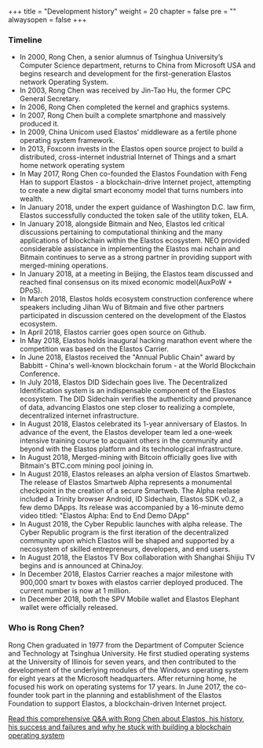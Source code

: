 +++
title = "Development history"
weight = 20
chapter = false
pre = "<i class='fa ela-page'></i>"
alwaysopen = false
+++

### Timeline
* In 2000, Rong Chen, a senior alumnus of Tsinghua University’s Computer Science department, returns to China from Microsoft USA and begins research and development for the first-generation Elastos network Operating System.
* In 2003, Rong Chen was received by Jin-Tao Hu, the former CPC General Secretary.
* In 2006, Rong Chen completed the kernel and graphics systems.
* In 2007, Rong Chen built a complete smartphone and massively produced it.
* In 2009, China Unicom used Elastos' middleware as a fertile phone operating system framework.
* In 2013, Foxconn invests in the Elastos open source project to build a distributed, cross-internet industrial Internet of Things and a smart home network operating system
* In May 2017, Rong Chen co-founded the Elastos Foundation with Feng Han to support Elastos - a blockchain-drive Internet project, attempting to create a new digital smart economy model that turns numbers into wealth.
* In January 2018, under the expert guidance of Washington D.C. law firm, Elastos successfully conducted the token sale of the utility token, ELA.
* In January 2018, alongside Bitmain and Neo, Elastos led critical discussions pertaining to computational thinking and the many applications of blockchain within the Elastos ecosystem. NEO provided considerable assistance in implementing the Elastos mai nchain and Bitmain continues to serve as a strong partner in providing support with merged-mining operations.
* In January 2018, at a meeting in Beijing, the Elastos team discussed and reached final consensus on its mixed economic model(AuxPoW + DPoS).
* In March 2018, Elastos holds ecosystem construction conference where speakers including Jihan Wu of Bitmain and five other partners participated in discussion centered on the development of the Elastos ecosystem.
* In April 2018, Elastos carrier goes open source on Github.
* In May 2018, Elastos holds inaugural hacking marathon event where the competition was based on the Elastos Carrier.
* In June 2018, Elastos received the "Annual Public Chain" award by Babbitt - China's well-known blockchain forum - at the World Blockchain Conference.
* In July 2018, Elastos DID Sidechain goes live. The Decentralized Identification system is an indispensable component of the Elastos ecosystem. The DID Sidechain verifies the authenticity and provenance of data, advancing Elastos one step closer to realizing a complete, decentralized internet infrastructure.
* In August 2018, Elastos celebrated its 1-year anniversary of Elastos. In advance of the event, the Elastos developer team led a one-week intensive training course to acquaint others in the community and beyond with the Elastos platform and its technological infrastructure.
* In August 2018, Merged-mining with Bitcoin officially goes live with Bitmain's BTC.com mining pool joining in.
* In August 2018, Elastos releases an alpha version of Elastos Smartweb. The release of Elastos Smartweb Alpha represents a monumental checkpoint in the creation of a secure Smartweb. The Alpha reelase included a Trinity browser Android, ID Sidechain, Elastos SDK v0.2, a few demo DApps. Its release was accompanied by a 16-minute demo video titled: "Elastos Alpha: End to End Demo DApp"
* In August 2018, the Cyber Republic launches with alpha release. The Cyber Republic program is the first iteration of the decentralized community upon which Elastos will be shaped and supported by a necosystem of skilled entrepreneurs, developers, and end users.
* In August 2018, the Elastos TV Box collaboration with Shanghai Shijiu TV begins and is announced at ChinaJoy.
* In December 2018, Elastos Carrier reaches a major milestone with 900,000 smart tv boxes with elastos carrier deployed produced. The current number is now at 1 million.
* In December 2018, both the SPV Mobile wallet and Elastos Elephant wallet were officially released.

### Who is Rong Chen?
Rong Chen graduated in 1977 from the Department of Computer Science and Technology at Tsinghua University. He first studied operating systems at the University of Illinois for seven years, and then contributed to the development of the underlying modules of the Windows operating system for eight years at the Microsoft headquarters. After returning home, he focused his work on operating systems for 17 years. In June 2017, the co-founder took part in the planning and establishment of the Elastos Foundation to support Elastos, a blockchain-driven Internet project.

[Read this comprehensive Q&A with Rong Chen about Elastos, his history, his success and failures and why he stuck with building a blockchain operating system](https://medium.com/elastos/rong-chen-answers-feng-wangs-ten-questions-why-do-i-stick-with-building-a-blockchain-operating-89bcc826704e)